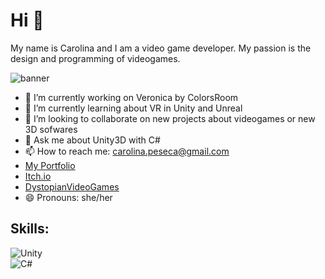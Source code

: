 #  Hi 👋
My name is Carolina and I am a video game developer. My passion is the design and programming of videogames.

![banner](https://github.com/KarolFrame/KarolFrame/assets/97622225/ac023b05-f771-45d0-a634-6b0c5a8bb11d)


- 🔭 I’m currently working on Veronica by ColorsRoom
- 🌱 I’m currently learning about VR in Unity and Unreal
- 👯 I’m looking to collaborate on new projects about videogames or new 3D sofwares
- 💬 Ask me about Unity3D with C#
- 📫 How to reach me: carolina.peseca@gmail.com
- [My Portfolio](https://carolinapeseca.wixsite.com/karolframe)
- [Itch.io](https://karolframe.itch.io)
- [DystopianVideoGames](https://play.google.com/store/apps/dev?id=6363929993918603716)
- 😄 Pronouns: she/her

##  Skills:
![Unity](https://img.shields.io/badge/Unity-000000?style=for-the-badge&logo=unity&logocolor=white&labelcolor=101010)</br>
![C#](https://img.shields.io/badge/CSharp-000000?style=for-the-badge&logo=C#&logocolor=white&labelcolor=101010)</br>



<!--
**KarolFrame/KarolFrame** is a ✨ _special_ ✨ repository because its `README.md` (this file) appears on your GitHub profile.




